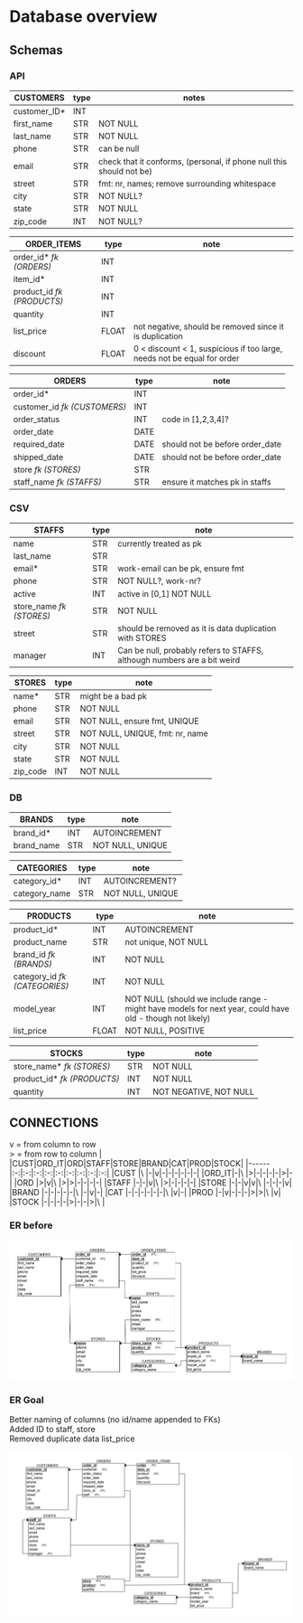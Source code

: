 # Database overview

## Schemas

### API

|CUSTOMERS|type |notes
|---------|-| - |
|customer_ID*| INT |
|first_name|STR | NOT NULL|
|last_name|STR|NOT NULL|
|phone| STR| can be null|
|email| STR| check that it conforms, (personal, if phone null this should not be)|
|street| STR | fmt: nr, names; remove surrounding whitespace|
|city| STR | NOT NULL? |
|state| STR | NOT NULL|
|zip_code| INT | NOT NULL?|

| ORDER_ITEMS| type | note |
|-|-|-|
|order_id* *fk (ORDERS)*| INT |
|item_id*| INT |
|product_id *fk (PRODUCTS)*| INT |
|quantity| INT |
|list_price| FLOAT | not negative, should be removed since it is duplication |
|discount| FLOAT | 0 < discount < 1, suspicious if too large, needs not be equal for order|

| ORDERS| type | note |
|-|-|-|
|order_id*| INT|
|customer_id *fk (CUSTOMERS)*| INT |
|order_status|INT | code in [1,2,3,4]?|
|order_date|DATE|
|required_date|DATE|should not be before order_date |
|shipped_date|DATE|should not be before order_date |
|store *fk (STORES)*| STR |
|staff_name *fk (STAFFS)*| STR | ensure it matches pk in staffs|

### CSV

|STAFFS| type | note |
|-|-|-|
|name| STR | currently treated as pk |
|last_name| STR |
|email*| STR | work-email can be pk, ensure fmt|
|phone| STR | NOT NULL?, work-nr? |
|active| INT | active in [0,1] NOT NULL |
|store_name *fk (STORES)*| STR | NOT NULL |
|street| STR | should be removed as it is data duplication with STORES|
|manager| INT | Can be null, probably refers to STAFFS, although numbers are a bit weird|

|STORES| type | note |
|-|-|-|
|name*| STR | might be a bad pk |
|phone| STR | NOT NULL
|email| STR | NOT NULL, ensure fmt, UNIQUE |
|street| STR | NOT NULL, UNIQUE, fmt: nr, name|
|city| STR | NOT NULL|
|state| STR | NOT NULL |
|zip_code| INT | NOT NULL |
### DB

|BRANDS| type | note |
|-|-|-|
| brand_id* | INT | AUTOINCREMENT
| brand_name | STR | NOT NULL, UNIQUE

|CATEGORIES| type | note |
|-|-|-|
| category_id* | INT | AUTOINCREMENT?|
| category_name | STR | NOT NULL, UNIQUE |

|PRODUCTS| type | note |
|-|-|-|
| product_id* | INT | AUTOINCREMENT |
| product_name | STR | not unique, NOT NULL |
| brand_id *fk (BRANDS)* | INT | NOT NULL |
| category_id *fk (CATEGORIES)* | INT | NOT NULL |
| model_year | INT | NOT NULL (should we include range - might have models for next year, could have old - though not likely)
| list_price | FLOAT | NOT NULL, POSITIVE |

|STOCKS| type | note |
|-|-|-|
| store_name* *fk (STORES)*| STR | NOT NULL |
| product_id* *fk (PRODUCTS)*| INT | NOT NULL |
| quantity | INT | NOT NEGATIVE, NOT NULL |

## CONNECTIONS
v = from column to row  
\> = from row to column
|      |CUST|ORD_IT|ORD|STAFF|STORE|BRAND|CAT|PROD|STOCK|
|------|:-:|:-:|:-:|:-:|:-:|:-:|:-:|:-:|:-:|
|CUST  |\ |-|v|-|-|-|-|-|-|
|ORD_IT|-|\ |>|-|-|-|-|>|-|
|ORD   |>|v|\ |>|>|-|-|-|-|
|STAFF |-|-|v|\ |>|-|-|-|-|
|STORE |-|-|v|v|\ |-|-|-|v|
|BRAND |-|-|-|-|-|\ |-|v|-|
|CAT   |-|-|-|-|-|-|\ |v|-|
|PROD  |-|v|-|-|-|>|>|\ |v|
|STOCK |-|-|-|-|>|-|-|>|\ |


### ER before

![ER before](Data/ER-before.png "ER before")

### ER Goal

Better naming of columns (no id/name appended to FKs)  
Added ID to staff, store  
Removed duplicate data list_price

![ER Goal](Data/ER_goal.png "ER goal")
